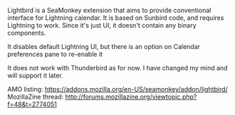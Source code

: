 Lightbird is a SeaMonkey extension that aims to provide conventional interface for Lightning calendar.
It is based on Sunbird code, and requires Lightning to work. Since it's just UI, it doesn't contain any binary components.

It disables default Lightning UI, but there is an option on Calendar preferences pane to re-enable it 

It does not work with Thunderbird as for now. I have changed my mind and will support it later.

AMO listing: https://addons.mozilla.org/en-US/seamonkey/addon/lightbird/
MozillaZine thread: http://forums.mozillazine.org/viewtopic.php?f=48&t=2774051